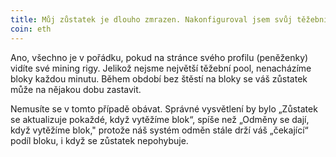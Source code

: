 ```yaml
---
title: Můj zůstatek je dlouho zmrazen. Nakonfiguroval jsem svůj těžební software správně?
coin: eth
---
```


Ano, všechno je v pořádku, pokud na stránce svého profilu (peněženky) vidíte své mining rigy. Jelikož nejsme největší těžební pool, nenacházíme bloky každou minutu. Během období bez štěstí na bloky se váš zůstatek může na nějakou dobu zastavit.

Nemusíte se v tomto případě obávat. Správné vysvětlení by bylo „Zůstatek se aktualizuje pokaždé, když vytěžíme blok“, spíše než „Odměny se dají, když vytěžíme blok," protože náš systém odměn stále drží váš „čekající“ podíl bloku, i když se zůstatek nepohybuje.
